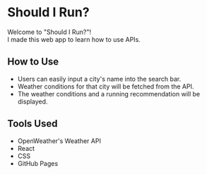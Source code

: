 # Should I Run?

Welcome to "Should I Run?"! <br>
I made this web app to learn how to use APIs. <br>

## How to Use

* Users can easily input a city's name into the search bar. 
* Weather conditions for that city will be fetched from the API.
* The weather conditions and a running recommendation will be displayed.<br>

## Tools Used

* OpenWeather's Weather API
* React
* CSS
* GitHub Pages